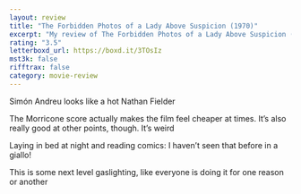 ```yaml
---
layout: review
title: "The Forbidden Photos of a Lady Above Suspicion (1970)"
excerpt: "My review of The Forbidden Photos of a Lady Above Suspicion (1970)"
rating: "3.5"
letterboxd_url: https://boxd.it/3TOsIz
mst3k: false
rifftrax: false
category: movie-review
---
```


Simón Andreu looks like a hot Nathan Fielder

The Morricone score actually makes the film feel cheaper at times. It’s also really good at other points, though. It’s weird

Laying in bed at night and reading comics: I haven’t seen that before in a giallo!

This is some next level gaslighting, like everyone is doing it for one reason or another
